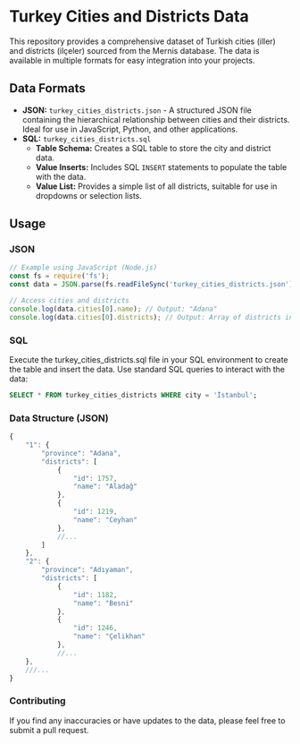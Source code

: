 # Turkey Cities and Districts Data

This repository provides a comprehensive dataset of Turkish cities (iller) and districts (ilçeler) sourced from the Mernis database. The data is available in multiple formats for easy integration into your projects.

## Data Formats

* **JSON:** `turkey_cities_districts.json` - A structured JSON file containing the hierarchical relationship between cities and their districts. Ideal for use in JavaScript, Python, and other applications.
* **SQL:** `turkey_cities_districts.sql`
    * **Table Schema:** Creates a SQL table to store the city and district data.
    * **Value Inserts:** Includes SQL `INSERT` statements to populate the table with the data.
    * **Value List:** Provides a simple list of all districts, suitable for use in dropdowns or selection lists.

## Usage

### JSON

```javascript
// Example using JavaScript (Node.js)
const fs = require('fs');
const data = JSON.parse(fs.readFileSync('turkey_cities_districts.json'));

// Access cities and districts
console.log(data.cities[0].name); // Output: "Adana"
console.log(data.cities[0].districts); // Output: Array of districts in Adana
```
### SQL

Execute the turkey_cities_districts.sql file in your SQL environment to create the table and insert the data.
Use standard SQL queries to interact with the data:

```SQL
SELECT * FROM turkey_cities_districts WHERE city = 'İstanbul';
```

### Data Structure (JSON)

```javascript
{
    "1": {
        "province": "Adana",
        "districts": [
            {
                "id": 1757,
                "name": "Aladağ"
            },
            {
                "id": 1219,
                "name": "Ceyhan"
            },
            //...
        ]
    },
    "2": {
        "province": "Adıyaman",
        "districts": [
            {
                "id": 1182,
                "name": "Besni"
            },
            {
                "id": 1246,
                "name": "Çelikhan"
            },
            //...
    },
    ///...
}
```

### Contributing

If you find any inaccuracies or have updates to the data, please feel free to submit a pull request.
